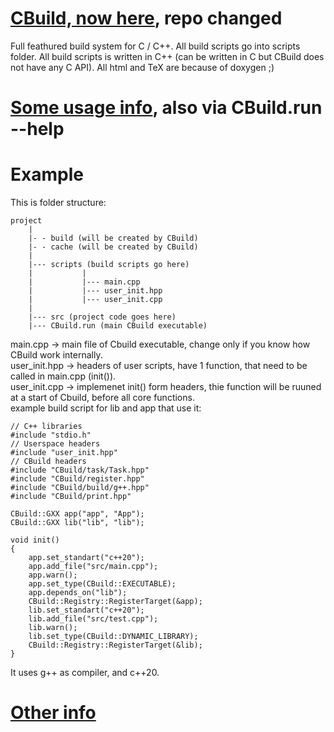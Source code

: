 # [CBuild, now here](https://sourceforge.net/projects/cbuild/), repo changed
Full feathured build system for C / C++.
All build scripts go into scripts folder.
All build scripts is written in C++ (can be written in C but CBuild does not have any C API).
All html and TeX are because of doxygen ;)

# [Some usage info](usage.md), also via CBuild.run --help

# Example
This is folder structure:  
```
project  
    |  
    |- - build (will be created by CBuild)  
    |- - cache (will be created by CBuild)  
    |  
    |--- scripts (build scripts go here)  
    |           |  
    |           |--- main.cpp  
    |           |--- user_init.hpp  
    |           |--- user_init.cpp  
    |  
    |--- src (project code goes here)  
    |--- CBuild.run (main CBuild executable)  
```
main.cpp -> main file of Cbuild executable, change only if you know how CBuild work internally.  
user_init.hpp -> headers of user scripts, have 1 function, that need to be called in main.cpp (init()).  
user_init.cpp -> implemenet init() form headers, thie function will be ruuned at a start of Cbuild, before all core functions.  
example build script for lib and app that use it:
```
// C++ libraries  
#include "stdio.h"  
// Userspace headers  
#include "user_init.hpp"  
// CBuild headers  
#include "CBuild/task/Task.hpp"  
#include "CBuild/register.hpp"  
#include "CBuild/build/g++.hpp"  
#include "CBuild/print.hpp"  
  
CBuild::GXX app("app", "App");  
CBuild::GXX lib("lib", "lib");  
  
void init()  
{  
	app.set_standart("c++20");  
	app.add_file("src/main.cpp");  
	app.warn();  
	app.set_type(CBuild::EXECUTABLE);  
	app.depends_on("lib");  
	CBuild::Registry::RegisterTarget(&app);  
	lib.set_standart("c++20");  
	lib.add_file("src/test.cpp");  
	lib.warn();  
	lib.set_type(CBuild::DYNAMIC_LIBRARY);  
	CBuild::Registry::RegisterTarget(&lib);  
}  
```
It uses g++ as compiler, and c++20.

# [Other info](info.md)
